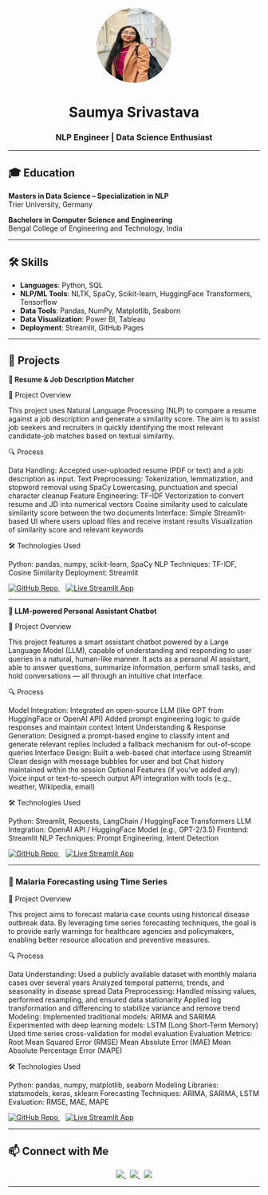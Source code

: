 <p align="center">
  <img src="https://raw.githubusercontent.com/saumya-srivastava-29/saumyasrivastava/main/profile.JPG" width="150" height="150" style="border-radius: 50%;"><br>
</p>

<h1 align="center">Saumya Srivastava</h1>
<h3 align="center">NLP Engineer | Data Science Enthusiast</h3>

---

## 🎓 Education

**Masters in Data Science – Specialization in NLP**  
Trier University, Germany

**Bachelors in Computer Science and Engineering**  
Bengal College of Engineering and Technology, India

---

## 🛠️ Skills

- **Languages**: Python, SQL  
- **NLP/ML Tools**: NLTK, SpaCy, Scikit-learn, HuggingFace Transformers, Tensorflow
- **Data Tools**: Pandas, NumPy, Matplotlib, Seaborn
- **Data Visualization**: Power BI, Tableau
- **Deployment**: Streamlit, GitHub Pages

---

## 💼 Projects

**📄 Resume & Job Description Matcher**

📌 Project Overview

This project uses Natural Language Processing (NLP) to compare a resume against a job description and generate a similarity score. The aim is to assist job seekers and recruiters in quickly identifying the most relevant candidate-job matches based on textual similarity.

🔍 Process

Data Handling:
Accepted user-uploaded resume (PDF or text) and a job description as input.
Text Preprocessing:
Tokenization, lemmatization, and stopword removal using SpaCy
Lowercasing, punctuation and special character cleanup
Feature Engineering:
TF-IDF Vectorization to convert resume and JD into numerical vectors
Cosine similarity used to calculate similarity score between the two documents
Interface:
Simple Streamlit-based UI where users upload files and receive instant results
Visualization of similarity score and relevant keywords

🛠 Technologies Used

Python: pandas, numpy, scikit-learn, SpaCy
NLP Techniques: TF-IDF, Cosine Similarity
Deployment: Streamlit


<p> <a href="https://github.com/saumya-srivastava-29/checkresumefitscore" target="_blank"> <img src="https://img.icons8.com/ios-filled/50/000000/github.png" width="30" alt="GitHub Repo"/> </a> &nbsp;&nbsp; <a href="https://checkresumefitscore.streamlit.app" target="_blank"> <img src="https://streamlit.io/images/brand/streamlit-logo-secondary-colormark-darktext.svg" width="100" alt="Live Streamlit App"/> </a> </p>

---

**🤖 LLM-powered Personal Assistant Chatbot**

📌 Project Overview

This project features a smart assistant chatbot powered by a Large Language Model (LLM), capable of understanding and responding to user queries in a natural, human-like manner. It acts as a personal AI assistant, able to answer questions, summarize information, perform small tasks, and hold conversations — all through an intuitive chat interface.

🔍 Process

Model Integration:
Integrated an open-source LLM (like GPT from HuggingFace or OpenAI API)
Added prompt engineering logic to guide responses and maintain context
Intent Understanding & Response Generation:
Designed a prompt-based engine to classify intent and generate relevant replies
Included a fallback mechanism for out-of-scope queries
Interface Design:
Built a web-based chat interface using Streamlit
Clean design with message bubbles for user and bot
Chat history maintained within the session
Optional Features (if you’ve added any):
Voice input or text-to-speech output
API integration with tools (e.g., weather, Wikipedia, email)

🛠 Technologies Used

Python: Streamlit, Requests, LangChain / HuggingFace Transformers
LLM Integration: OpenAI API / HuggingFace Model (e.g., GPT-2/3.5)
Frontend: Streamlit
NLP Techniques: Prompt Engineering, Intent Detection

<p> <a href="https://github.com/saumya-srivastava-29/Assistant-chatbot" target="_blank"> <img src="https://img.icons8.com/ios-filled/50/000000/github.png" width="30" alt="GitHub Repo"/> </a> &nbsp;&nbsp; <a href="https://assistantchatbot.streamlit.app" target="_blank"> <img src="https://streamlit.io/images/brand/streamlit-logo-secondary-colormark-darktext.svg" width="100" alt="Live Streamlit App"/> </a> </p>

---

### 🦟 Malaria Forecasting using Time Series

📌 Project Overview

This project aims to forecast malaria case counts using historical disease outbreak data. By leveraging time series forecasting techniques, the goal is to provide early warnings for healthcare agencies and policymakers, enabling better resource allocation and preventive measures.

🔍 Process

Data Understanding:
Used a publicly available dataset with monthly malaria cases over several years
Analyzed temporal patterns, trends, and seasonality in disease spread
Data Preprocessing:
Handled missing values, performed resampling, and ensured data stationarity
Applied log transformation and differencing to stabilize variance and remove trend
Modeling:
Implemented traditional models: ARIMA and SARIMA
Experimented with deep learning models: LSTM (Long Short-Term Memory)
Used time series cross-validation for model evaluation
Evaluation Metrics:
Root Mean Squared Error (RMSE)
Mean Absolute Error (MAE)
Mean Absolute Percentage Error (MAPE)

🛠 Technologies Used

Python: pandas, numpy, matplotlib, seaborn
Modeling Libraries: statsmodels, keras, sklearn
Forecasting Techniques: ARIMA, SARIMA, LSTM
Evaluation: RMSE, MAE, MAPE


<p> <a href="https://github.com/saumya-srivastava-29/Malaria-disease-forecast" target="_blank"> <img src="https://img.icons8.com/ios-filled/50/000000/github.png" width="30" alt="GitHub Repo"/> </a> &nbsp;&nbsp; <a href="https://malaria-disease-forecast.streamlit.app" target="_blank"> <img src="https://streamlit.io/images/brand/streamlit-logo-secondary-colormark-darktext.svg" width="100" alt="Live Streamlit App"/> </a> </p>

---

## 📫 Connect with Me

<p align="center">
  <a href="https://github.com/saumya-srivastava-29">
    <img src="https://cdn.jsdelivr.net/gh/devicons/devicon/icons/github/github-original.svg" width="30" />
  </a>
  &nbsp;
  <a href="mailto:srivastavasaumya.2912@gmail.com">
    <img src="https://img.icons8.com/ios-filled/50/000000/email.png" width="30" />
  </a>
  &nbsp;
  <a href="https://www.linkedin.com/in/saumya-srivastava-62195a150">
    <img src="https://cdn.jsdelivr.net/gh/devicons/devicon/icons/linkedin/linkedin-original.svg" width="30" />
  </a>
</p>

---
